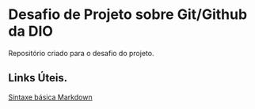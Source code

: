 # Desafio de Projeto sobre Git/Github da DIO
Repositório criado para o desafio do projeto.

## Links Úteis.
[Sintaxe básica Markdown](https://www.markdownguide.org/)
